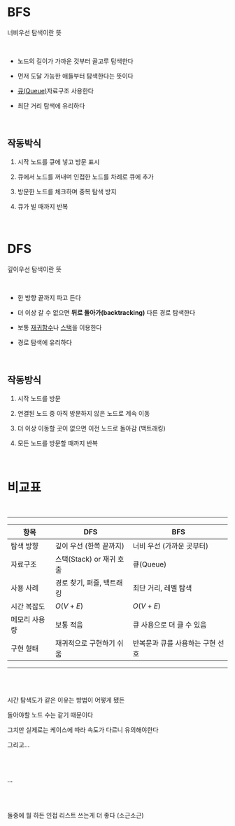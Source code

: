 # BFS
너비우선 탐색이란 뜻

<br>

- 노드의 길이가 가까운 것부터 골고루 탐색한다

- 먼저 도달 가능한 애들부터 탐색한다는 뜻이다

- [큐(Queue)](/wiki/reviews/week1_word/word_stack.md#큐-queue)자료구조 사용한다

- 최단 거리 탐색에 유리하다

<br>

## 작동박식

1. 시작 노드를 큐에 넣고 방문 표시

2. 큐에서 노드를 꺼내며 인접한 노드를 차례로 큐에 추가

3. 방문한 노드를 체크하며 중복 탐색 방지

4. 큐가 빌 때까지 반복

<br>

# DFS
깊이우선 탐색이란 뜻

<br>

- 한 방향 끝까지 파고 든다

- 더 이상 갈 수 없으면 **뒤로 돌아가(backtracking)** 다른 경로 탐색한다

- 보통 [재귀함수](/wiki/reviews/week1_word/word2.md#재귀함수-recursion)나 [스택](/wiki/reviews/week1_word/word_stack.md#스택-stack)을 이용한다

- 경로 탐색에 유리하다

<br>

## 작동방식

1. 시작 노드를 방문

2. 연결된 노드 중 아직 방문하지 않은 노드로 계속 이동

3. 더 이상 이동할 곳이 없으면 이전 노드로 돌아감 (백트래킹)

4. 모든 노드를 방문할 때까지 반복

<br>

# 비교표

<br>

___
| 항목      | DFS                | BFS                |
| ------- | ------------------ | ------------------ |
| 탐색 방향   | 깊이 우선 (한쪽 끝까지)     | 너비 우선 (가까운 곳부터)    |
| 자료구조    | 스택(Stack) or 재귀 호출 | 큐(Queue)           |
| 사용 사례   | 경로 찾기, 퍼즐, 백트래킹    | 최단 거리, 레벨 탐색       |
| 시간 복잡도  | $O(V + E)$           | $O(V + E)$           |
| 메모리 사용량 | 보통 적음              | 큐 사용으로 더 클 수 있음    |
| 구현 형태   | 재귀적으로 구현하기 쉬움      | 반복문과 큐를 사용하는 구현 선호 |
___

<br><br>

시간 탐색도가 같은 이유는 방법이 어떻게 됐든

돌아야할 노드 수는 같기 때문이다

그치만 실제로는 케이스에 따라 속도가 다르니 유의해야한다

그리고...

<br><br>

...

<br><br>

둘중에 뭘 하든 인접 리스트 쓰는게 더 좋다 (소근소근)